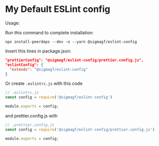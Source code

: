 # My Default ESLint config

Usage:

Run this command to complete installation:

```
npx install-peerdeps --dev -o --yarn @sigmagf/eslint-config
```

Insert this lines in package.json:

```json
"prettierConfig": "@sigmagf/eslint-config/prettier.config.js",
"eslintConfig": {
  "extends": "@sigmagf/eslint-config"
}
```

Or create `.eslintrc.js` with this code

```javascript
// .eslintrc.js
const config = require('@sigmagf/eslint-config')

module.exports = config;
```

and prettier.config.js with

```javascript
// .prettier.config.js
const config = require('@sigmagf/eslint-config/prettier.config.js')

module.exports = config;
```